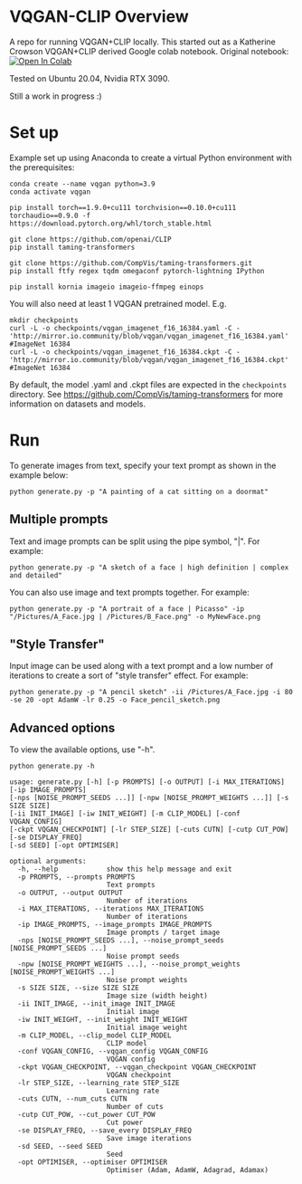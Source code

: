 # VQGAN-CLIP Overview
A repo for running VQGAN+CLIP locally. This started out as a Katherine Crowson VQGAN+CLIP derived Google colab notebook.
Original notebook: [![Open In Colab][colab-badge]][colab-notebook]

[colab-notebook]: <https://colab.research.google.com/drive/1ZAus_gn2RhTZWzOWUpPERNC0Q8OhZRTZ>
[colab-badge]: <https://colab.research.google.com/assets/colab-badge.svg>

Tested on Ubuntu 20.04, Nvidia RTX 3090.

Still a work in progress :)

# Set up
Example set up using Anaconda to create a virtual Python environment with the prerequisites:

```
conda create --name vqgan python=3.9
conda activate vqgan

pip install torch==1.9.0+cu111 torchvision==0.10.0+cu111 torchaudio==0.9.0 -f https://download.pytorch.org/whl/torch_stable.html

git clone https://github.com/openai/CLIP
pip install taming-transformers

git clone https://github.com/CompVis/taming-transformers.git
pip install ftfy regex tqdm omegaconf pytorch-lightning IPython

pip install kornia imageio imageio-ffmpeg einops 
```
You will also need at least 1 VQGAN pretrained model. E.g.
```
mkdir checkpoints
curl -L -o checkpoints/vqgan_imagenet_f16_16384.yaml -C - 'http://mirror.io.community/blob/vqgan/vqgan_imagenet_f16_16384.yaml' #ImageNet 16384
curl -L -o checkpoints/vqgan_imagenet_f16_16384.ckpt -C - 'http://mirror.io.community/blob/vqgan/vqgan_imagenet_f16_16384.ckpt' #ImageNet 16384
```
By default, the model .yaml and .ckpt files are expected in the `checkpoints` directory.
See https://github.com/CompVis/taming-transformers for more information on datasets and models.

# Run
To generate images from text, specify your text prompt as shown in the example below:
```
python generate.py -p "A painting of a cat sitting on a doormat"
```

## Multiple prompts
Text and image prompts can be split using the pipe symbol, "|". For example:

```
python generate.py -p "A sketch of a face | high definition | complex and detailed"
```

You can also use image and text prompts together. For example:

```
python generate.py -p "A portrait of a face | Picasso" -ip "/Pictures/A_Face.jpg | /Pictures/B_Face.png" -o MyNewFace.png
```

## "Style Transfer"
Input image can be used along with a text prompt and a low number of iterations to create a sort of "style transfer" effect. For example:

```
python generate.py -p "A pencil sketch" -ii /Pictures/A_Face.jpg -i 80 -se 20 -opt AdamW -lr 0.25 -o Face_pencil_sketch.png
```

## Advanced options
To view the available options, use "-h".
```
python generate.py -h
```

```
usage: generate.py [-h] [-p PROMPTS] [-o OUTPUT] [-i MAX_ITERATIONS] [-ip IMAGE_PROMPTS]
[-nps [NOISE_PROMPT_SEEDS ...]] [-npw [NOISE_PROMPT_WEIGHTS ...]] [-s SIZE SIZE]
[-ii INIT_IMAGE] [-iw INIT_WEIGHT] [-m CLIP_MODEL] [-conf VQGAN_CONFIG]
[-ckpt VQGAN_CHECKPOINT] [-lr STEP_SIZE] [-cuts CUTN] [-cutp CUT_POW] [-se DISPLAY_FREQ]
[-sd SEED] [-opt OPTIMISER]
```

```
optional arguments:
  -h, --help            show this help message and exit
  -p PROMPTS, --prompts PROMPTS
                        Text prompts
  -o OUTPUT, --output OUTPUT
                        Number of iterations
  -i MAX_ITERATIONS, --iterations MAX_ITERATIONS
                        Number of iterations
  -ip IMAGE_PROMPTS, --image_prompts IMAGE_PROMPTS
                        Image prompts / target image
  -nps [NOISE_PROMPT_SEEDS ...], --noise_prompt_seeds [NOISE_PROMPT_SEEDS ...]
                        Noise prompt seeds
  -npw [NOISE_PROMPT_WEIGHTS ...], --noise_prompt_weights [NOISE_PROMPT_WEIGHTS ...]
                        Noise prompt weights
  -s SIZE SIZE, --size SIZE SIZE
                        Image size (width height)
  -ii INIT_IMAGE, --init_image INIT_IMAGE
                        Initial image
  -iw INIT_WEIGHT, --init_weight INIT_WEIGHT
                        Initial image weight
  -m CLIP_MODEL, --clip_model CLIP_MODEL
                        CLIP model
  -conf VQGAN_CONFIG, --vqgan_config VQGAN_CONFIG
                        VQGAN config
  -ckpt VQGAN_CHECKPOINT, --vqgan_checkpoint VQGAN_CHECKPOINT
                        VQGAN checkpoint
  -lr STEP_SIZE, --learning_rate STEP_SIZE
                        Learning rate
  -cuts CUTN, --num_cuts CUTN
                        Number of cuts
  -cutp CUT_POW, --cut_power CUT_POW
                        Cut power
  -se DISPLAY_FREQ, --save_every DISPLAY_FREQ
                        Save image iterations
  -sd SEED, --seed SEED
                        Seed
  -opt OPTIMISER, --optimiser OPTIMISER
                        Optimiser (Adam, AdamW, Adagrad, Adamax)
```
